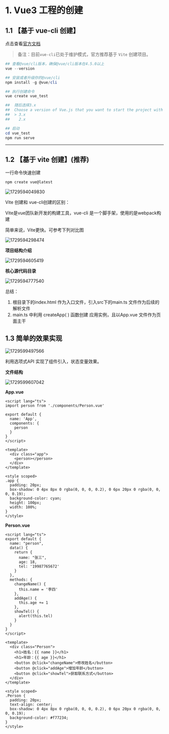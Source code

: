 # 1. Vue3 工程的创建

## 1.1 【基于 vue-cli 创建】

点击查看[官方文档](https://cli.vuejs.org/zh/guide/creating-a-project.html#vue-create)

> 备注：目前`vue-cli`已处于维护模式，官方推荐基于 `Vite` 创建项目。

```powershell
## 查看@vue/cli版本，确保@vue/cli版本在4.5.0以上
vue --version

## 安装或者升级你的@vue/cli 
npm install -g @vue/cli

## 执行创建命令
vue create vue_test

##  随后选择3.x
##  Choose a version of Vue.js that you want to start the project with (Use arrow keys)
##  > 3.x
##    2.x

## 启动
cd vue_test
npm run serve
```

---

## 1.2 【基于 vite 创建】(推荐)

一行命令快速创建

```bash
npm create vue@latest
```

![1729594049830](Vue3核心语法.assets/1729594049830.png)



Vite 创建和 vue-cli创建的区别：

Vite是vue团队新开发的构建工具，vue-cli 是一个脚手架，使用的是webpack构建

简单来说，Vite更快。可参考下列对比图

![1729594298474](Vue3核心语法.assets/1729594298474.png)

**项目结构介绍**

![1729594605419](Vue3核心语法.assets/1729594605419.png)

**核心源代码目录**

![1729594777540](Vue3核心语法.assets/1729594777540.png)

总结：

1. 根目录下的index.html 作为入口文件，引入src下的main.ts 文件作为后续的解析文件
2. main.ts 中利用 createApp( )  函数创建 应用实例，且以App.vue 文件作为页面主干

## 1.3 简单的效果实现

![1729599497566](Vue3核心语法.assets/1729599497566.png)

利用选项式API 实现了组件引入，状态变量效果。

**文件结构**

![1729599607042](Vue3核心语法.assets/1729599607042.png)

**App.vue**

```vue
<script lang="ts">
import person from './components/Person.vue'

export default {
  name: 'App',
  components: {
    person
  }
}
</script>

<template>
  <div class="app">
    <person></person>
  </div>
</template>

<style scoped>
.app {
  padding: 20px;
  box-shadow: 0 4px 8px 0 rgba(0, 0, 0, 0.2), 0 6px 20px 0 rgba(0, 0, 0, 0.19);
  background-color: cyan;
  height: 100px;
  width: 100%;
}
</style>
```

**Person.vue**

```vue
<script lang="ts">
export default {
  name: "person",
  data() {
    return {
      name: "张三",
      age: 18,
      tel: '19987765672'
    }
  },
  methods: {
    changeName() {
      this.name = '李四'
    },
    addAge() {
      this.age += 1
    },
    showTel() {
      alert(this.tel)
    }
  }
}
</script>

<template>
  <div class="Person">
    <h1>姓名：{{ name }}</h1>
    <h1>年龄：{{ age }}</h1>
    <button @click="changeName">修改姓名</button>
    <button @click="addAge">增加年龄</button>
    <button @click="showTel">获取联系方式</button>
  </div>
</template>

<style scoped>
.Person {
  padding: 20px;
  text-align: center;
  box-shadow: 0 4px 8px 0 rgba(0, 0, 0, 0.2), 0 6px 20px 0 rgba(0, 0, 0, 0.19);
  background-color: #f77234;
}
</style>
```

